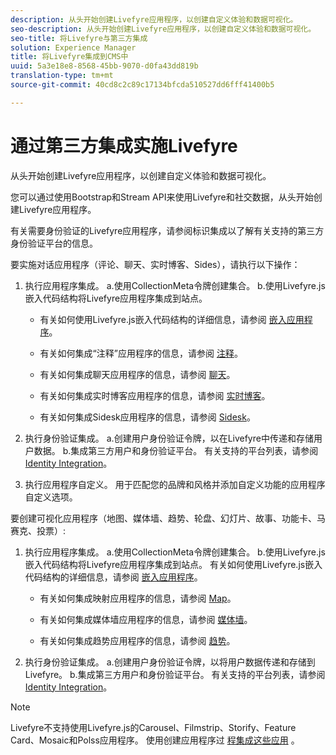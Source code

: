 ```yaml
---
description: 从头开始创建Livefyre应用程序，以创建自定义体验和数据可视化。
seo-description: 从头开始创建Livefyre应用程序，以创建自定义体验和数据可视化。
seo-title: 将Livefyre与第三方集成
solution: Experience Manager
title: 将Livefyre集成到CMS中
uuid: 5a3e18e8-8568-45bb-9070-d0fa43dd819b
translation-type: tm+mt
source-git-commit: 40cd8c2c89c17134bfcda510527dd6fff41400b5

---
```



# 通过第三方集成实施Livefyre

从头开始创建Livefyre应用程序，以创建自定义体验和数据可视化。

您可以通过使用Bootstrap和Stream API来使用Livefyre和社交数据，从头开始创建Livefyre应用程序。

有关需要身份验证的Livefyre应用程序，请参阅标识集成以了解有关支持的第三方身份验证平台的信息。

要实施对话应用程序（评论、聊天、实时博客、Sides），请执行以下操作：

1. 执行应用程序集成。
a.使用CollectionMeta令牌创建集合。
b.使用Livefyre.js嵌入代码结构将Livefyre应用程序集成到站点。

   * 有关如何使用Livefyre.js嵌入代码结构的详细信息，请参阅 [嵌入应用程序](/help/implementation/c-getting-started/c-implementation-process/c-using-livefyre.js-to-create-customize-and-use-apps-on-your-site.md)。

   * 有关如何集成“注释”应用程序的信息，请参阅 [注释](/help/using/c-about-apps/c-comments/c-comments.md)。

   * 有关如何集成聊天应用程序的信息，请参阅 [聊天](/help/using/c-about-apps/c-chat-app/c-chat-app.md)。

   * 有关如何集成实时博客应用程序的信息，请参阅 [实时博客](/help/using/c-about-apps/c-liveblog-app/c-liveblog-app.md)。

   * 有关如何集成Sidesk应用程序的信息，请参阅 [Sidesk](/help/using/c-about-apps/c-sidenotes-app/c-sidenotes-app.md)。

1. 执行身份验证集成。
a.创建用户身份验证令牌，以在Livefyre中传递和存储用户数据。
b.集成第三方用户和身份验证平台。 有关支持的平台列表，请参阅 [Identity Integration](/help/implementation/t-about-identity-integration/t-about-identity-integration.md)。

1. 执行应用程序自定义。 用于匹配您的品牌和风格并添加自定义功能的应用程序自定义选项。

要创建可视化应用程序（地图、媒体墙、趋势、轮盘、幻灯片、故事、功能卡、马赛克、投票）:

1. 执行应用程序集成。
a.使用CollectionMeta令牌创建集合。
b.使用Livefyre.js嵌入代码结构将Livefyre应用程序集成到站点。 有关如何使用Livefyre.js嵌入代码结构的详细信息，请参阅 [嵌入应用程序](/help/implementation/c-getting-started/c-implementation-process/c-using-livefyre.js-to-create-customize-and-use-apps-on-your-site.md)。

   * 有关如何集成映射应用程序的信息，请参阅 [Map](/help/using/c-about-apps/c-map-app/c-map-app.md)。

   * 有关如何集成媒体墙应用程序的信息，请参阅 [媒体墙](/help/using/c-about-apps/c-media-wall-app/c-media-wall-app.md)。

   * 有关如何集成趋势应用程序的信息，请参阅 [趋势](/help/using/c-about-apps/c-trending-app/c-trending-app.md)。

1. 执行身份验证集成。
a.创建用户身份验证令牌，以将用户数据传递和存储到Livefyre。
b.集成第三方用户和身份验证平台。 有关支持的平台列表，请参阅 [Identity Integration](/help/implementation/t-about-identity-integration/t-about-identity-integration.md)。

>[!NOTE]
>
>Livefyre不支持使用Livefyre.js的Carousel、Filmstrip、Storify、Feature Card、Mosaic和Polss应用程序。
使用创建应用程序过 [程集成这些应用](/help/using/c-about-apps/c-create-an-app.md) 。